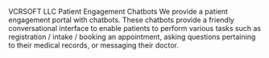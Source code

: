 VCRSOFT LLC
Patient Engagement Chatbots
We provide a patient engagement portal with chatbots. These chatbots provide a friendly conversational interface to enable patients to perform various tasks such as registration / intake / booking an appointment, asking questions pertaining to their medical records, or messaging their doctor.
